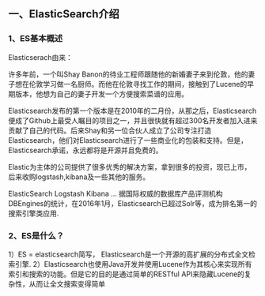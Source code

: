 ## 一、ElasticSearch介绍
### 1、ES基本概述
Elasticserach由来：

许多年前，一个叫Shay Banon的待业工程师跟随他的新婚妻子来到伦敦，他的妻子想在伦敦学习做一名厨师。而他在伦敦寻找工作的期间，接触到了Lucene的早期版本，他想为自己的妻子开发一个方便搜索菜谱的应用。

Elasticsearch发布的第一个版本是在2010年的二月份，从那之后，Elasticsearch便成了Github上最受人瞩目的项目之一，并且很快就有超过300名开发者加入进来贡献了自己的代码。后来Shay和另一位合伙人成立了公司专注打造Elasticsearch，他们对Elasticsearch进行了一些商业化的包装和支持。但是，Elasticsearch承诺，永远都将是开源并且免费的。

Elastic为主体的公司提供了很多优秀的解决方案，拿到很多的投资，现已上市，后来收购logstash,kibana及一些其他的服务。

ElasticSearch
Logstash
Kibana …
据国际权威的数据库产品评测机构DBEngines的统计，在2016年1月，Elasticsearch已超过Solr等，成为排名第一的搜索引擎类应用.

### 2、ES是什么？
1）ES = elasticsearch简写， Elasticsearch是一个开源的高扩展的分布式全文检索引擎.
2）Elasticsearch也使用Java开发并使用Lucene作为其核心来实现所有索引和搜索的功能。但是它的目的是通过简单的RESTful API来隐藏Lucene的复杂性，从而让全文搜索变得简单
